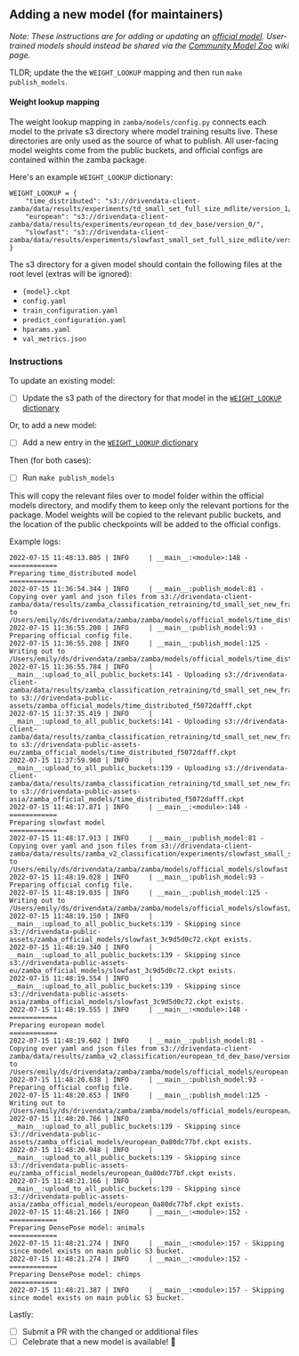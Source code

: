 ## Adding a new model (for maintainers)

_Note: These instructions are for adding or updating an [official model](https://github.com/drivendataorg/zamba/tree/master/zamba/models/official_models). User-trained models should instead be shared via the [Community Model Zoo](https://github.com/drivendataorg/zamba/wiki) wiki page._

TLDR; update the the `WEIGHT_LOOKUP` mapping and then run `make publish_models`.

#### Weight lookup mapping

The weight lookup mapping in `zamba/models/config.py` connects each model to the private s3 directory where model training results live. These directories are only used as the source of what to publish. All user-facing model weights come from the public buckets, and official configs are contained within the zamba package.

Here's an example `WEIGHT_LOOKUP` dictionary:
```
WEIGHT_LOOKUP = {
    "time_distributed": "s3://drivendata-client-zamba/data/results/experiments/td_small_set_full_size_mdlite/version_1/",
    "european": "s3://drivendata-client-zamba/data/results/experiments/european_td_dev_base/version_0/",
    "slowfast": "s3://drivendata-client-zamba/data/results/experiments/slowfast_small_set_full_size_mdlite/version_2/",
}
```

The s3 directory for a given model should contain the following files at the root level (extras will be ignored):
- `{model}.ckpt`
- `config.yaml`
- `train_configuration.yaml`
- `predict_configuration.yaml`
- `hparams.yaml`
- `val_metrics.json`

### Instructions

To update an existing model:
- [ ] Update the s3 path of the directory for that model in the [`WEIGHT_LOOKUP` dictionary](https://github.com/drivendataorg/zamba/blob/master/zamba/models/config.py)

Or, to add a new model:
- [ ] Add a new entry in the [`WEIGHT_LOOKUP` dictionary](https://github.com/drivendataorg/zamba/blob/master/zamba/models/config.py)

Then (for both cases):
- [ ] Run `make publish_models`

This will copy the relevant files over to model folder within the official models directory, and modify them to keep only the relevant portions for the package. Model weights will be copied to the relevant public buckets, and the location of the public checkpoints will be added to the official configs.

Example logs:
```
2022-07-15 11:48:13.805 | INFO     | __main__:<module>:148 -
============
Preparing time_distributed model
============
2022-07-15 11:36:54.344 | INFO     | __main__:publish_model:81 - Copying over yaml and json files from s3://drivendata-client-zamba/data/results/zamba_classification_retraining/td_small_set_new_frame_selection/version_1 to /Users/emily/ds/drivendata/zamba/zamba/models/official_models/time_distributed.
2022-07-15 11:36:55.200 | INFO     | __main__:publish_model:93 - Preparing official config file.
2022-07-15 11:36:55.208 | INFO     | __main__:publish_model:125 - Writing out to /Users/emily/ds/drivendata/zamba/zamba/models/official_models/time_distributed/config.yaml
2022-07-15 11:36:55.784 | INFO     | __main__:upload_to_all_public_buckets:141 - Uploading s3://drivendata-client-zamba/data/results/zamba_classification_retraining/td_small_set_new_frame_selection/version_1/time_distributed.ckpt to s3://drivendata-public-assets/zamba_official_models/time_distributed_f5072dafff.ckpt
2022-07-15 11:37:35.419 | INFO     | __main__:upload_to_all_public_buckets:141 - Uploading s3://drivendata-client-zamba/data/results/zamba_classification_retraining/td_small_set_new_frame_selection/version_1/time_distributed.ckpt to s3://drivendata-public-assets-eu/zamba_official_models/time_distributed_f5072dafff.ckpt
2022-07-15 11:37:59.960 | INFO     | __main__:upload_to_all_public_buckets:139 - Uploading s3://drivendata-client-zamba/data/results/zamba_classification_retraining/td_small_set_new_frame_selection/version_1/time_distributed.ckpt to s3://drivendata-public-assets-asia/zamba_official_models/time_distributed_f5072dafff.ckpt
2022-07-15 11:48:17.871 | INFO     | __main__:<module>:148 -
============
Preparing slowfast model
============
2022-07-15 11:48:17.913 | INFO     | __main__:publish_model:81 - Copying over yaml and json files from s3://drivendata-client-zamba/data/results/zamba_v2_classification/experiments/slowfast_small_set_full_size_mdlite/version_2 to /Users/emily/ds/drivendata/zamba/zamba/models/official_models/slowfast.
2022-07-15 11:48:19.028 | INFO     | __main__:publish_model:93 - Preparing official config file.
2022-07-15 11:48:19.035 | INFO     | __main__:publish_model:125 - Writing out to /Users/emily/ds/drivendata/zamba/zamba/models/official_models/slowfast/config.yaml
2022-07-15 11:48:19.150 | INFO     | __main__:upload_to_all_public_buckets:139 - Skipping since s3://drivendata-public-assets/zamba_official_models/slowfast_3c9d5d0c72.ckpt exists.
2022-07-15 11:48:19.340 | INFO     | __main__:upload_to_all_public_buckets:139 - Skipping since s3://drivendata-public-assets-eu/zamba_official_models/slowfast_3c9d5d0c72.ckpt exists.
2022-07-15 11:48:19.554 | INFO     | __main__:upload_to_all_public_buckets:139 - Skipping since s3://drivendata-public-assets-asia/zamba_official_models/slowfast_3c9d5d0c72.ckpt exists.
2022-07-15 11:48:19.555 | INFO     | __main__:<module>:148 -
============
Preparing european model
============
2022-07-15 11:48:19.602 | INFO     | __main__:publish_model:81 - Copying over yaml and json files from s3://drivendata-client-zamba/data/results/zamba_v2_classification/european_td_dev_base/version_0 to /Users/emily/ds/drivendata/zamba/zamba/models/official_models/european.
2022-07-15 11:48:20.638 | INFO     | __main__:publish_model:93 - Preparing official config file.
2022-07-15 11:48:20.653 | INFO     | __main__:publish_model:125 - Writing out to /Users/emily/ds/drivendata/zamba/zamba/models/official_models/european/config.yaml
2022-07-15 11:48:20.766 | INFO     | __main__:upload_to_all_public_buckets:139 - Skipping since s3://drivendata-public-assets/zamba_official_models/european_0a80dc77bf.ckpt exists.
2022-07-15 11:48:20.948 | INFO     | __main__:upload_to_all_public_buckets:139 - Skipping since s3://drivendata-public-assets-eu/zamba_official_models/european_0a80dc77bf.ckpt exists.
2022-07-15 11:48:21.166 | INFO     | __main__:upload_to_all_public_buckets:139 - Skipping since s3://drivendata-public-assets-asia/zamba_official_models/european_0a80dc77bf.ckpt exists.
2022-07-15 11:48:21.166 | INFO     | __main__:<module>:152 -
============
Preparing DensePose model: animals
============
2022-07-15 11:48:21.274 | INFO     | __main__:<module>:157 - Skipping since model exists on main public S3 bucket.
2022-07-15 11:48:21.274 | INFO     | __main__:<module>:152 -
============
Preparing DensePose model: chimps
============
2022-07-15 11:48:21.387 | INFO     | __main__:<module>:157 - Skipping since model exists on main public S3 bucket.
```

Lastly:
- [ ] Submit a PR with the changed or additional files
- [ ] Celebrate that a new model is available! :tada: